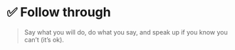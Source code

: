 # ✅ Follow through

> Say what you will do, do what you say, and speak up if you know you can’t (it’s ok).